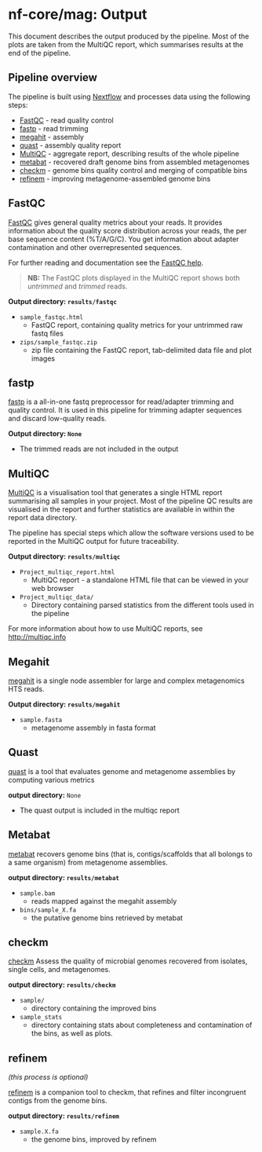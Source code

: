 # nf-core/mag: Output

This document describes the output produced by the pipeline. Most of the plots are taken from the MultiQC report, which summarises results at the end of the pipeline.

## Pipeline overview

The pipeline is built using [Nextflow](https://www.nextflow.io/)
and processes data using the following steps:

- [FastQC](#fastqc) - read quality control
- [fastp](#fastp) - read trimming
- [megahit](#megahit) - assembly
- [quast](#quast) - assembly quality report
- [MultiQC](#multiqc) - aggregate report, describing results of the whole pipeline
- [metabat](#metabat) - recovered draft genome bins from assembled metagenomes
- [checkm](#checkm) - genome bins quality control and merging of compatible bins
- [refinem](#refinem) - improving metagenome-assembled genome bins

## FastQC

[FastQC](http://www.bioinformatics.babraham.ac.uk/projects/fastqc/) gives general quality metrics about your reads. It provides information about the quality score distribution across your reads, the per base sequence content (%T/A/G/C). You get information about adapter contamination and other overrepresented sequences.

For further reading and documentation see the [FastQC help](http://www.bioinformatics.babraham.ac.uk/projects/fastqc/Help/).

> **NB:** The FastQC plots displayed in the MultiQC report shows both _untrimmed_ and _trimmed_ reads.

**Output directory: `results/fastqc`**

- `sample_fastqc.html`
  - FastQC report, containing quality metrics for your untrimmed raw fastq files
- `zips/sample_fastqc.zip`
  - zip file containing the FastQC report, tab-delimited data file and plot images

## fastp

[fastp](https://github.com/OpenGene/fastp) is a all-in-one fastq preprocessor for read/adapter trimming and quality control. It is used in this pipeline for trimming adapter sequences and discard low-quality reads.

**Output directory: `None`**

- The trimmed reads are not included in the output

## MultiQC

[MultiQC](http://multiqc.info) is a visualisation tool that generates a single HTML report summarising all samples in your project. Most of the pipeline QC results are visualised in the report and further statistics are available in within the report data directory.

The pipeline has special steps which allow the software versions used to be reported in the MultiQC output for future traceability.

**Output directory: `results/multiqc`**

- `Project_multiqc_report.html`
  - MultiQC report - a standalone HTML file that can be viewed in your web browser
- `Project_multiqc_data/`
  - Directory containing parsed statistics from the different tools used in the pipeline

For more information about how to use MultiQC reports, see http://multiqc.info

## Megahit

[megahit](https://github.com/voutcn/megahit) is a single node assembler for large and complex metagenomics HTS reads.

**Output directory: `results/megahit`**

- `sample.fasta`
  - metagenome assembly in fasta format

## Quast

[quast](http://cab.spbu.ru/software/quast/) is a tool that evaluates genome and metagenome assemblies by computing various metrics

**output directory:** `None`

- The quast output is included in the multiqc report

## Metabat

[metabat](https://bitbucket.org/berkeleylab/metabat) recovers genome bins (that is, contigs/scaffolds that all bolongs to a same organism) from metagenome assemblies.

**output directory: `results/metabat`**

- `sample.bam`
  - reads mapped against the megahit assembly
- `bins/sample_X.fa`
  - the putative genome bins retrieved by metabat

## checkm

[checkm](https://github.com/Ecogenomics/CheckM) Assess the quality of microbial genomes recovered from isolates, single cells, and metagenomes.

**output directory: `results/checkm`**

- `sample/`
  - directory containing the improved bins
- `sample_stats`
  - directory containing stats about completeness and contamination of the bins, as well as plots.

## refinem

_(this process is optional)_

[refinem](https://github.com/dparks1134/RefineM) is a companion tool to checkm, that refines and filter incongruent contigs from the genome bins.

**output directory: `results/refinem`**

- `sample.X.fa`
  - the genome bins, improved by refinem
